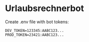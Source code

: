# Urlaubsrechnerbot

Create .env file with bot tokens:
```.env
DEV_TOKEN=123345:AABC123...
PROD_TOKEN=23421:AABC123...

```